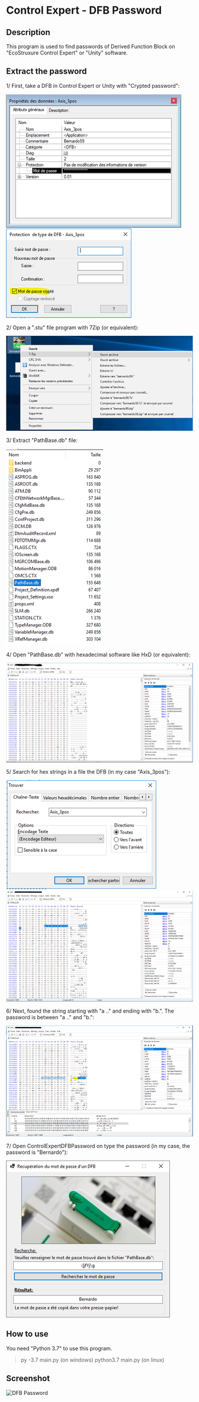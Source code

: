 # Control Expert - DFB Password

## Description
This program is used to find passwords of Derived Function Block on "EcoStruxure Control Expert" or "Unity" software.

## Extract the password  
1/ First, take a DFB in Control Expert or Unity with "Crypted password":  

![DFB_Crypted_1](https://github.com/Bernardo59/ControlExpertDFBPassword/blob/master/assets/DFB_2.PNG?raw=true) 
![DFB_Crypted_2](https://github.com/Bernardo59/ControlExpertDFBPassword/blob/master/assets/DFB_3.PNG?raw=true) 

2/ Open a ".stu" file program with 7Zip (or equivalent):  

![DFB_Crypted_3](https://github.com/Bernardo59/ControlExpertDFBPassword/blob/master/assets/DFB_4.PNG?raw=true)

3/ Extract "PathBase.db" file:  

![DFB_Crypted_4](https://github.com/Bernardo59/ControlExpertDFBPassword/blob/master/assets/DFB_5.PNG?raw=true)

4/ Open "PathBase.db" with hexadecimal software like HxD (or equivalent):  

![DFB_Crypted_5](https://github.com/Bernardo59/ControlExpertDFBPassword/blob/master/assets/DFB_6.PNG?raw=true)

5/ Search for hex strings in a file the DFB (in my case "Axis_3pos"):

![DFB_Crypted_6](https://github.com/Bernardo59/ControlExpertDFBPassword/blob/master/assets/DFB_7.PNG?raw=true)
![DFB_Crypted_7](https://github.com/Bernardo59/ControlExpertDFBPassword/blob/master/assets/DFB_8.PNG?raw=true)

6/ Next, found the string starting with "a .." and ending with "b.". The password is between "a .." and "b.":  

![DFB_Crypted_8](https://github.com/Bernardo59/ControlExpertDFBPassword/blob/master/assets/DFB_9.PNG?raw=true)

7/ Open ControlExpertDFBPassword on type the password (in my case, the password is "Bernardo"):  

![DFB_Crypted_9](https://github.com/Bernardo59/ControlExpertDFBPassword/blob/master/assets/DFB_10.png?raw=true)

## How to use  

You need "Python 3.7" to use this program.  

>py -3.7 main.py (on windows)
>python3.7 main.py (on linux)

## Screenshot
![DFB Password](https://raw.githubusercontent.com/Bernardo59/ControlExpertDFBPassword_Window/master/assets/EcoStruxureDFBPassword.PNG)
